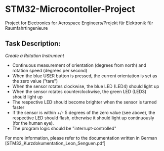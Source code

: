 # STM32-Microcontoller-Project
Project for Electronics for Aerospace Engineers/Projekt für Elektronik für Raumfahrtingenieure

## Task Description:
*Create a Rotation Instrument*
- Continuous measurement of orientation (degrees from north) and rotation speed (degrees per second)
- When the blue USER button is pressed, the current orientation is set as the zero value ("tare")
- When the sensor rotates clockwise, the blue LED (LED4) should light up
- When the sensor rotates counterclockwise, the green LED (LED3) should light up
- The respective LED should become brighter when the sensor is turned faster
- If the sensor is within +/- 5 degrees of the zero value (see above), the respective LED should flash, otherwise it should light up continuously (for the human eye).
- The program logic should be "interrupt-controlled"

For more information, please refer to the documentation written in German [STM32_Kurzdokumentation_Leon_Senguen.pdf]
